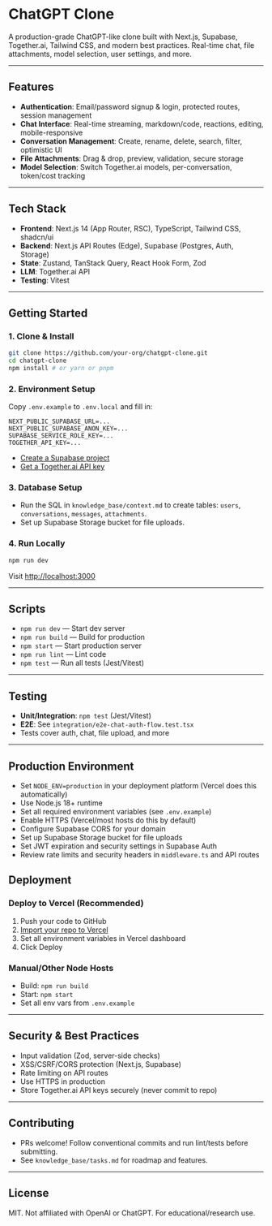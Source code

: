 # ChatGPT Clone

A production-grade ChatGPT-like clone built with Next.js, Supabase, Together.ai, Tailwind CSS, and modern best practices. Real-time chat, file attachments, model selection, user settings, and more.

---

## Features

- **Authentication**: Email/password signup & login, protected routes, session management
- **Chat Interface**: Real-time streaming, markdown/code, reactions, editing, mobile-responsive
- **Conversation Management**: Create, rename, delete, search, filter, optimistic UI
- **File Attachments**: Drag & drop, preview, validation, secure storage
- **Model Selection**: Switch Together.ai models, per-conversation, token/cost tracking

---

## Tech Stack

- **Frontend**: Next.js 14 (App Router, RSC), TypeScript, Tailwind CSS, shadcn/ui
- **Backend**: Next.js API Routes (Edge), Supabase (Postgres, Auth, Storage)
- **State**: Zustand, TanStack Query, React Hook Form, Zod
- **LLM**: Together.ai API
- **Testing**: Vitest

---

## Getting Started

### 1. Clone & Install

```bash
git clone https://github.com/your-org/chatgpt-clone.git
cd chatgpt-clone
npm install # or yarn or pnpm
```

### 2. Environment Setup

Copy `.env.example` to `.env.local` and fill in:

```env
NEXT_PUBLIC_SUPABASE_URL=...
NEXT_PUBLIC_SUPABASE_ANON_KEY=...
SUPABASE_SERVICE_ROLE_KEY=...
TOGETHER_API_KEY=...
```

- [Create a Supabase project](https://app.supabase.com/)
- [Get a Together.ai API key](https://platform.together.ai/)

### 3. Database Setup

- Run the SQL in `knowledge_base/context.md` to create tables: `users`, `conversations`, `messages`, `attachments`.
- Set up Supabase Storage bucket for file uploads.

### 4. Run Locally

```bash
npm run dev
```
Visit [http://localhost:3000](http://localhost:3000)

---

## Scripts

- `npm run dev` — Start dev server
- `npm run build` — Build for production
- `npm start` — Start production server
- `npm run lint` — Lint code
- `npm test` — Run all tests (Jest/Vitest)

---

## Testing

- **Unit/Integration**: `npm test` (Jest/Vitest)
- **E2E**: See `integration/e2e-chat-auth-flow.test.tsx`
- Tests cover auth, chat, file upload, and more

---

## Production Environment

- Set `NODE_ENV=production` in your deployment platform (Vercel does this automatically)
- Use Node.js 18+ runtime
- Set all required environment variables (see `.env.example`)
- Enable HTTPS (Vercel/most hosts do this by default)
- Configure Supabase CORS for your domain
- Set up Supabase Storage bucket for file uploads
- Set JWT expiration and security settings in Supabase Auth
- Review rate limits and security headers in `middleware.ts` and API routes

## Deployment

### Deploy to Vercel (Recommended)

1. Push your code to GitHub
2. [Import your repo to Vercel](https://vercel.com/import)
3. Set all environment variables in Vercel dashboard
4. Click Deploy

### Manual/Other Node Hosts

- Build: `npm run build`
- Start: `npm start`
- Set all env vars from `.env.example`

---

## Security & Best Practices

- Input validation (Zod, server-side checks)
- XSS/CSRF/CORS protection (Next.js, Supabase)
- Rate limiting on API routes
- Use HTTPS in production
- Store Together.ai API keys securely (never commit to repo)

---

## Contributing

- PRs welcome! Follow conventional commits and run lint/tests before submitting.
- See `knowledge_base/tasks.md` for roadmap and features.

---

## License

MIT. Not affiliated with OpenAI or ChatGPT. For educational/research use.
